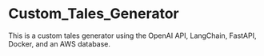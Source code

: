 # Custom_Tales_Generator
This is a custom tales generator using the OpenAI API, LangChain, FastAPI, Docker, and an AWS database.
